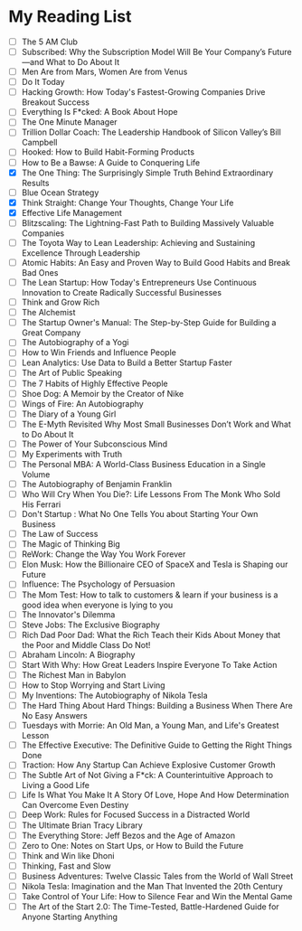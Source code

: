 # My Reading List

- [ ] The 5 AM Club
- [ ] Subscribed: Why the Subscription Model Will Be Your Company’s Future—and What to Do About It
- [ ] Men Are from Mars, Women Are from Venus
- [ ] Do It Today
- [ ] Hacking Growth: How Today's Fastest-Growing Companies Drive Breakout Success
- [ ] Everything Is F*cked: A Book About Hope
- [ ] The One Minute Manager
- [ ] Trillion Dollar Coach: The Leadership Handbook of Silicon Valley’s Bill Campbell
- [ ] Hooked: How to Build Habit-Forming Products
- [ ] How to Be a Bawse: A Guide to Conquering Life
- [X] The One Thing: The Surprisingly Simple Truth Behind Extraordinary Results
- [ ] Blue Ocean Strategy
- [X] Think Straight: Change Your Thoughts, Change Your Life
- [X] Effective Life Management
- [ ] Blitzscaling: The Lightning-Fast Path to Building Massively Valuable Companies
- [ ] The Toyota Way to Lean Leadership: Achieving and Sustaining Excellence Through Leadership
- [ ] Atomic Habits: An Easy and Proven Way to Build Good Habits and Break Bad Ones
- [ ] The Lean Startup: How Today's Entrepreneurs Use Continuous Innovation to Create Radically Successful Businesses
- [ ] Think and Grow Rich
- [ ] The Alchemist
- [ ] The Startup Owner's Manual: The Step-by-Step Guide for Building a Great Company
- [ ] The Autobiography of a Yogi
- [ ] How to Win Friends and Influence People
- [ ] Lean Analytics: Use Data to Build a Better Startup Faster
- [ ] The Art of Public Speaking
- [ ] The 7 Habits of Highly Effective People
- [ ] Shoe Dog: A Memoir by the Creator of Nike
- [ ] Wings of Fire: An Autobiography
- [ ] The Diary of a Young Girl
- [ ] The E-Myth Revisited Why Most Small Businesses Don’t Work and What to Do About It
- [ ] The Power of Your Subconscious Mind
- [ ] My Experiments with Truth
- [ ] The Personal MBA: A World-Class Business Education in a Single Volume
- [ ] The Autobiography of Benjamin Franklin 
- [ ] Who Will Cry When You Die?: Life Lessons From The Monk Who Sold His Ferrari
- [ ] Don't Startup : What No One Tells You about Starting Your Own Business
- [ ] The Law of Success
- [ ] The Magic of Thinking Big
- [ ] ReWork: Change the Way You Work Forever
- [ ] Elon Musk: How the Billionaire CEO of SpaceX and Tesla is Shaping our Future
- [ ] Influence: The Psychology of Persuasion
- [ ] The Mom Test: How to talk to customers & learn if your business is a good idea when everyone is lying to you
- [ ] The Innovator's Dilemma
- [ ] Steve Jobs: The Exclusive Biography
- [ ] Rich Dad Poor Dad: What the Rich Teach their Kids About Money that the Poor and Middle Class Do Not!
- [ ] Abraham Lincoln: A Biography
- [ ] Start With Why: How Great Leaders Inspire Everyone To Take Action
- [ ] The Richest Man in Babylon
- [ ] How to Stop Worrying and Start Living
- [ ] My Inventions: The Autobiography of Nikola Tesla
- [ ] The Hard Thing About Hard Things: Building a Business When There Are No Easy Answers
- [ ] Tuesdays with Morrie: An Old Man, a Young Man, and Life's Greatest Lesson
- [ ] The Effective Executive: The Definitive Guide to Getting the Right Things Done
- [ ] Traction: How Any Startup Can Achieve Explosive Customer Growth
- [ ] The Subtle Art of Not Giving a F*ck: A Counterintuitive Approach to Living a Good Life
- [ ] Life Is What You Make It A Story Of Love, Hope And How Determination Can Overcome Even Destiny
- [ ] Deep Work: Rules for Focused Success in a Distracted World
- [ ] The Ultimate Brian Tracy Library
- [ ] The Everything Store: Jeff Bezos and the Age of Amazon
- [ ] Zero to One: Notes on Start Ups, or How to Build the Future
- [ ] Think and Win like Dhoni
- [ ] Thinking, Fast and Slow
- [ ] Business Adventures: Twelve Classic Tales from the World of Wall Street
- [ ] Nikola Tesla: Imagination and the Man That Invented the 20th Century
- [ ] Take Control of Your Life: How to Silence Fear and Win the Mental Game
- [ ] The Art of the Start 2.0: The Time-Tested, Battle-Hardened Guide for Anyone Starting Anything
